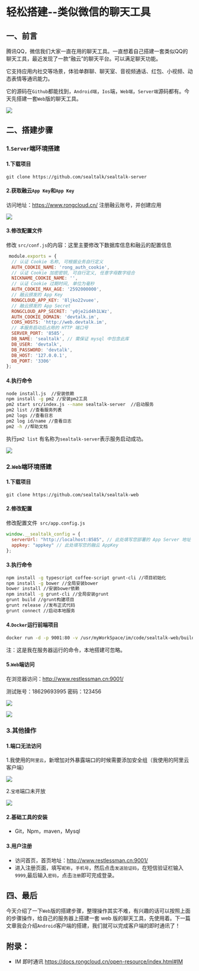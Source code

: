 # 轻松搭建--类似微信的聊天工具



## 一、前言

腾讯QQ，微信我们大家一直在用的聊天工具。一直想着自己搭建一套类似QQ的聊天工具，最近发现了一款“融云”的聊天平台。可以满足聊天功能。

它支持应用内社交等场景，体验单群聊、聊天室、音视频通话、红包、小视频、动态表情等通讯能力。 

它的源码在`Github`都能找到，`Android端`，`Ios`端，`Web端`，`Server端`源码都有。今天先搭建一套`Web`版的聊天工具。

![](.\轻松搭建--融云Web聊天工具\1.png)

## 二、搭建步骤

### 1.`Server`端环境搭建

#### 1.下载项目

```
git clone https://github.com/sealtalk/sealtalk-server
```

#### 2.获取融云`App Key`和`App Key`

访问地址：<https://www.rongcloud.cn/>  注册融云账号，并创建应用

![](.\轻松搭建--融云Web聊天工具\2.png)

#### 3.修改配置文件

修改 `src/conf.js`的内容：这里主要修改下数据库信息和融云的配置信息

```js
 module.exports = {
  // 认证 Cookie 名称, 可根据业务自行定义
  AUTH_COOKIE_NAME: 'rong_auth_cookie', 
  // 认证 Cookie 加密密钥, 可自行定义, 任意字母数字组合
  NICKNAME_COOKIE_NAME: '', 
  // 认证 Cookie 过期时间, 单位为毫秒
  AUTH_COOKIE_MAX_AGE: '2592000000', 
  // 融云颁发的 App Key
  RONGCLOUD_APP_KEY: '8ljko22vuee',
  // 融云颁发的 App Secret
  RONGCLOUD_APP_SECRET: 'y0je2id4h1LWz', 
  AUTH_COOKIE_DOMAIN: 'devtalk.im',
  CORS_HOSTS: 'http://web.devtalk.im',
  // 本服务启动后占用的 HTTP 端口号
  SERVER_PORT: '8585', 
  DB_NAME: 'sealtalk', // 需保证 mysql 中包含此库 
  DB_USER: 'devtalk', 
  DB_PASSWORD: 'devtalk', 
  DB_HOST: '127.0.0.1', 
  DB_PORT: '3306' 
};
```

#### 4.执行命令

```bash
node install.js  //安装依赖
npm install -g pm2 //安装pm2工具
pm2 start src/index.js --name sealtalk-server  //启动服务
pm2 list //查看服务列表
pm2 logs //查看日志
pm2 log id/name //查看日志
pm2 -h //帮助文档
```

执行`pm2 list` 有名称为`sealtalk-server`表示服务启动成功。

![](.\轻松搭建--融云Web聊天工具\3.png)

### 2.`Web`端环境搭建

#### 1.下载项目

```
git clone https://github.com/sealtalk/sealtalk-web
```

#### 2.修改配置

修改配置文件` src/app.config.js `

```js
window.__sealtalk_config = {
  serverUrl: "http://localhost:8585", // 此处填写您部署的 App Server 地址
  appkey: "appkey" // 此处填写您的融云 AppKey
};
```

#### 3.执行命令

```bash
npm install -g typescript coffee-script grunt-cli //项目初始化
npm install -g bower //全局安装bower
bower install //安装bower依赖
npm install -g grunt-cli //全局安装grunt
grunt build //grunt构建项目
grunt release //发布正式代码
grunt connect //启动本地服务
```

#### 4.`Docker`运行前端项目

```bash
docker run -d -p 9001:80 -v /usr/myWorkSpace/im/code/sealtalk-web/build:/usr/share/nginx/html  --name docker.io/nginx
```

注：这是我在服务器运行的命令，本地搭建可忽略。

#### 5.`Web`端访问

在浏览器访问：<http://www.restlessman.cn:9001/> 

测试账号：18629693995 密码：123456

![](.\轻松搭建--融云Web聊天工具\4.png)

![](.\轻松搭建--融云Web聊天工具\5.png)

### 3.其他操作

#### 1.端口无法访问

1.我使用的`阿里云`，新增加对外暴露端口的时候需要添加安全组（我使用的阿里云客户端）

![](.\轻松搭建--融云Web聊天工具\6.jpg)

2.`宝塔`端口未开放

![](.\轻松搭建--融云Web聊天工具\7.png)

#### 2.基础工具的安装

- Git，Npm，maven，Mysql

#### 3.用户注册

- 访问首页，首页地址：<http://www.restlessman.cn:9001/> 
- 进入注册页面，填写`昵称`，`手机号`，然后点击`发送验证码`，在短信验证栏输入`9999`,最后输入`密码`，点击`注册`即可完成登录。

## 四、最后

今天介绍了一下`Web`版的搭建步骤，整理操作其实不难，有兴趣的话可以按照上面的步骤操作，给自己的服务器上搭建一套 web 版的聊天工具，先使用着。下一篇文章我会介绍`Android`客户端的搭建，我们就可以完成客户端的即时通讯了！



## 附录：

- IM 即时通讯  <https://docs.rongcloud.cn/open-resource/index.html#IM> 
